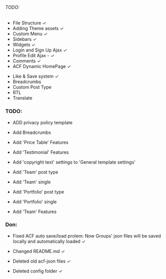 ###### TODO:

- File Structure ✓
- Adding Theme assets ✓
- Custom Menu ✓
- Sidebars ✓
- Widgets ✓
- Login and Sign Up Ajax ✓
- Profile Edit Ajax - ✓
  <!--??Reset Password Ajax form ?
  *link1: https://wordpress.stackexchange.com/questions/60318/sending-the-reset-password-link-programatically
  *link2: https://www.jclabs.co.uk/lost-password-form-and-password-reset-form/ -->
- Comments ✓
- ACF Dynamic HomePage ✓
<!-- ?Regester ACF Fiels in your theme?
*link1: https://www.advancedcustomfields.com/resources/local-json/
*link2:https://www.google.com/url?sa=t&rct=j&q=&esrc=s&source=web&cd=&cad=rja&uact=8&ved=2ahUKEwir-9Pu54z8AhUC3qQKHZYZDc8QwqsBegQIOhAF&url=https%3A%2F%2Fwww.youtube.com%2Fwatch%3Fv%3D0outb6oSJW4&usg=AOvVaw2aAfKdhICQuysynZWUNlPj
*Link3:https://imranhsayed.medium.com/saving-the-acf-json-to-your-plugin-or-theme-file-f3b72b99257b-->
- Like & Save system ✓
- Breadcrumbs
- Custom Post Type
- RTL
- Translate

### TODO:

- ADD privacy policy template

- Add Breadcrumbs

- Add 'Price Table' Features

- Add 'Testimonial' Features

- Add 'copyright text' settings to 'General template settings'

- Add 'Team' post type

- Add 'Team' single

- Add 'Portfolio' post type

- Add 'Portfolio' single

- Add 'Team' Features

### Don:

- Fixed ACF auto save/load prolem: Now Groups' json files will be saved locally and automatically loaded ✓

- Changed README.md ✓

- Deleted old acf-json files ✓

- Deleted config folder ✓

